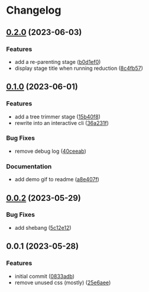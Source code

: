 # Changelog

## [0.2.0](https://github.com/thislooksfun/reduce-page/compare/v0.1.0...v0.2.0) (2023-06-03)


### Features

* add a re-parenting stage ([b0d1ef0](https://github.com/thislooksfun/reduce-page/commit/b0d1ef00ac09e0ddb88954889bf48954082fa941))
* display stage title when running reduction ([8c4fb57](https://github.com/thislooksfun/reduce-page/commit/8c4fb5712d9e733312398ab2736740a8e72c52b1))

## [0.1.0](https://github.com/thislooksfun/reduce-page/compare/v0.0.2...v0.1.0) (2023-06-01)


### Features

* add a tree trimmer stage ([15b40f8](https://github.com/thislooksfun/reduce-page/commit/15b40f8ffc1c5d874f2dbb055fa130d59039bdbb))
* rewrite into an interactive cli ([36a231f](https://github.com/thislooksfun/reduce-page/commit/36a231f323696979fcde5dfa4b217a4631b05f57))


### Bug Fixes

* remove debug log ([40ceeab](https://github.com/thislooksfun/reduce-page/commit/40ceeab345ef01bcfb7cc49288e8ce8c6ae56a76))


### Documentation

* add demo gif to readme ([a8e407f](https://github.com/thislooksfun/reduce-page/commit/a8e407f764b3081497dba391a3e3eda716155ed9))

## [0.0.2](https://github.com/thislooksfun/reduce-page/compare/v0.0.1...v0.0.2) (2023-05-29)


### Bug Fixes

* add shebang ([5c12e12](https://github.com/thislooksfun/reduce-page/commit/5c12e124749e7c77de7abf4b03f92649bfd57129))

## 0.0.1 (2023-05-28)


### Features

* initial commit ([0833adb](https://github.com/thislooksfun/reduce-page/commit/0833adb1fcf16092f4f3f1fdfd29b4b8d5e0a059))
* remove unused css (mostly) ([25e6aee](https://github.com/thislooksfun/reduce-page/commit/25e6aee1dbd53a1493b1d466b00a50683e1accec))
